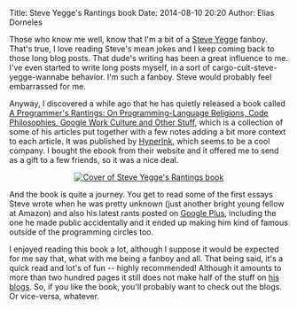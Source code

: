 Title: Steve Yegge's Rantings book
Date: 2014-08-10 20:20
Author: Elias Dorneles


Those who know me well, know that I'm a bit of a [Steve
Yegge](https://steve-yegge.blogspot.com/) fanboy. That's true, I love reading
Steve's mean jokes and I keep coming back to those long blog posts. That dude's
writing has been a great influence to me. I've even started to write long posts
myself, in a sort of cargo-cult-steve-yegge-wannabe behavior. I'm such a
fanboy. Steve would probably feel embarrassed for me.

Anyway, I discovered a while ago that he has quietly released a book called [A
Programmer's Rantings: On Programming-Language Religions, Code Philosophies,
Google Work Culture and Other
Stuff](http://www.hyperink.com/A-Programmers-Rantings-On-Programminglanguage-Religions-Code-Philosophies-Google-Work-Culture-And-Other-Stuff-b40632A90DD),
which is a collection of some of his articles put together with a few notes
adding a bit more context to each article. It was published by
[HyperInk](http://hyperink.com/), which seems to be a cool company. I bought
the ebook from their website and it offered me to send as a gift to a few
friends, so it was a nice deal.

<center>

  [![Cover of Steve Yegge's Rantings book](https://3.bp.blogspot.com/-fsINtrFzTHs/U-f8-2QOj9I/AAAAAAAAAy4/7sWr2RZ8P8I/s1600/40632A90DD_thumb.jpg "A Programmer's Rantings: On Programming-Language Religions, Code Philosophies, Google Work Culture and Other Stuff")](http://www.hyperink.com/A-Programmers-Rantings-On-Programminglanguage-Religions-Code-Philosophies-Google-Work-Culture-And-Other-Stuff-b40632A90DD)[](https://www.blogger.com/)
</center>


And the book is quite a journey. You get to read some of the first essays Steve
wrote when he was pretty unknown (just another bright young fellow at Amazon)
and also his latest rants posted on [Google
Plus](https://plus.google.com/110981030061712822816/posts), including the one
he made public accidentally and it ended up making him kind of famous outside
of the programming circles too.

I enjoyed reading this book a lot, although I suppose it would be expected
for me say that, what with me being a fanboy and all. That being said, it's a
quick read and lot's of fun -- highly recommended! Although it amounts to more
than two hundred pages it still does not make half of the stuff on
[his](https://sites.google.com/site/steveyegge2/blog-rants)
[blogs](https://steve-yegge.blogspot.com.br/).  So, if you like the book, you'll
probably want to check out the blogs.  Or vice-versa, whatever.
